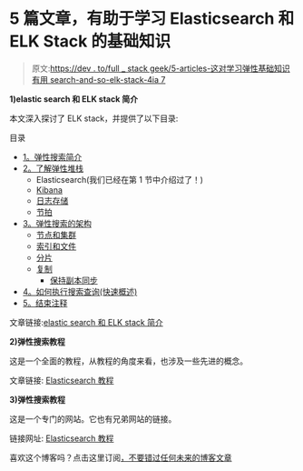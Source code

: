 # 5 篇文章，有助于学习 Elasticsearch 和 ELK Stack 的基础知识

> 原文:[https://dev . to/full _ stack geek/5-articles-这对学习弹性基础知识有用 search-and-so-elk-stack-4ia 7](https://dev.to/full_stackgeek/5-articles-which-are-useful-to-learn-the-basics-of-elasticsearch-and-hence-elk-stack-4ia7)

**1)elastic search 和 ELK stack 简介**

本文深入探讨了 ELK stack，并提供了以下目录:

目录

*   [1。弹性搜索简介](https://fullstackgeek.blogspot.com/2019/03/introduction-to-elasticsearch-and-elk-stack.html#Introduction)
*   [2。了解弹性堆栈](https://fullstackgeek.blogspot.com/2019/03/introduction-to-elasticsearch-and-elk-stack.html#UnderstandingElasticStack)
    *   Elasticsearch(我们已经在第 1 节中介绍过了！)
    *   [Kibana](https://fullstackgeek.blogspot.com/2019/03/introduction-to-elasticsearch-and-elk-stack.html#Kibana)
    *   [日志存储](https://fullstackgeek.blogspot.com/2019/03/introduction-to-elasticsearch-and-elk-stack.html#Logstash)
    *   [节拍](https://fullstackgeek.blogspot.com/2019/03/introduction-to-elasticsearch-and-elk-stack.html#Beats)
*   [3。弹性搜索的架构](https://fullstackgeek.blogspot.com/2019/03/introduction-to-elasticsearch-and-elk-stack.html#ArchitectureofElasticsearch)
    *   [节点和集群](https://fullstackgeek.blogspot.com/2019/03/introduction-to-elasticsearch-and-elk-stack.html#NodesandClusters)
    *   [索引和文件](https://fullstackgeek.blogspot.com/2019/03/introduction-to-elasticsearch-and-elk-stack.html#IndicesandDocuments)
    *   [分片](https://fullstackgeek.blogspot.com/2019/03/introduction-to-elasticsearch-and-elk-stack.html#Sharding)
    *   [复制](https://fullstackgeek.blogspot.com/2019/03/introduction-to-elasticsearch-and-elk-stack.html#Replication)
        *   [保持副本同步](https://fullstackgeek.blogspot.com/2019/03/introduction-to-elasticsearch-and-elk-stack.html#KeepingReplicasSynchronized)
*   [4。如何执行搜索查询(快速概述)](https://fullstackgeek.blogspot.com/2019/03/introduction-to-elasticsearch-and-elk-stack.html#HowSearchHappens)
*   [5。结束注释](https://fullstackgeek.blogspot.com/2019/03/introduction-to-elasticsearch-and-elk-stack.html#EndNotes)

文章链接:[elastic search 和 ELK stack 简介](https://fullstackgeek.blogspot.com/2019/03/introduction-to-elasticsearch-and-elk-stack.html)

**2)弹性搜索教程**

这是一个全面的教程，从教程的角度来看，也涉及一些先进的概念。

文章链接: [Elasticsearch 教程](https://www.tutorialspoint.com/elasticsearch/)

**3)弹性搜索教程**

这是一个专门的网站。它也有兄弟网站的链接。

链接网址: [Elasticsearch 教程](http://www.elasticsearchtutorial.com/)

喜欢这个博客吗？点击这里订阅[，不要错过任何未来的博客文章](https://www.specificfeeds.com/fullstackgeek?subParam=followPub)